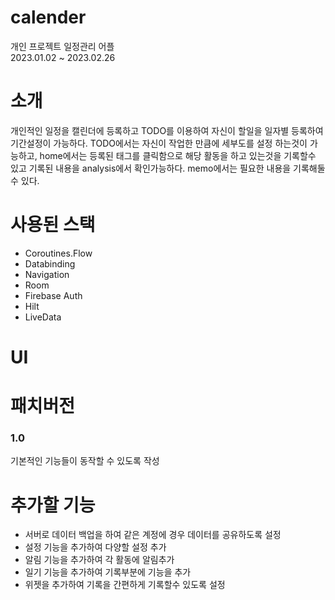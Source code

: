 # calender
개인 프로젝트 일정관리 어플  
2023.01.02 ~ 2023.02.26  

# 소개
개인적인 일정을 캘린더에 등록하고 TODO를 이용하여 자신이 할일을 일자별 등록하여 기간설정이 가능하다. TODO에서는 자신이 작업한 만큼에 세부도를 설정 하는것이 가능하고, home에서는 등록된 태그를 클릭함으로 해당 활동을 하고 있는것을 기록할수 있고 기록된 내용을 analysis에서 확인가능하다. memo에서는 필요한 내용을 기록해둘수 있다.

# 사용된 스택  
- Coroutines.Flow  
- Databinding  
- Navigation  
- Room  
- Firebase Auth  
- Hilt  
- LiveData  

# UI  

# 패치버전  
### 1.0
기본적인 기능들이 동작할 수 있도록 작성

# 추가할 기능  
- 서버로 데이터 백업을 하여 같은 계정에 경우 데이터를 공유하도록 설정  
- 설정 기능을 추가하여 다양할 설정 추가  
- 알림 기능을 추가하여 각 활동에 알림추가  
- 일기 기능을 추가하여 기록부분에 기능을 추가  
- 위젯을 추가하여 기록을 간편하게 기록할수 있도록 설정  


